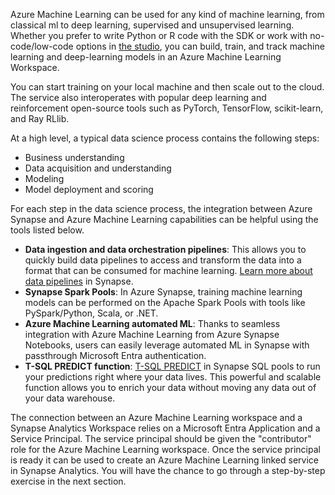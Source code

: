 Azure Machine Learning can be used for any kind of machine learning, from classical ml to deep learning, supervised and unsupervised learning. Whether you prefer to write Python or R code with the SDK or work with no-code/low-code options in [the studio](/azure/machine-learning/overview-what-is-machine-learning-studio), you can build, train, and track machine learning and deep-learning models in an Azure Machine Learning Workspace. 

You can start training on your local machine and then scale out to the cloud. The service also interoperates with popular deep learning and reinforcement open-source tools such as PyTorch, TensorFlow, scikit-learn, and Ray RLlib. 

At a high level, a typical data science process contains the following steps:

* Business understanding
* Data acquisition and understanding
* Modeling
* Model deployment and scoring

For each step in the data science process, the integration between Azure Synapse and Azure Machine Learning capabilities can be helpful using the tools listed below.

* **Data ingestion and data orchestration pipelines**: This allows you to quickly build data pipelines to access and transform the data into a format that can be consumed for machine learning. [Learn more about data pipelines](/azure/data-factory/concepts-pipelines-activities?bc=/azure/synapse-analytics/breadcrumb/toc.json&toc=/azure/synapse-analytics/toc.json) in Synapse. 
* **Synapse Spark Pools**: In Azure Synapse, training machine learning models can be performed on the Apache Spark Pools with tools like PySpark/Python, Scala, or .NET.
* **Azure Machine Learning automated ML**: Thanks to seamless integration with Azure Machine Learning from Azure Synapse Notebooks, users can easily leverage automated ML in Synapse with passthrough Microsoft Entra authentication. 
* **T-SQL PREDICT function**: [T-SQL PREDICT](/azure/synapse-analytics/sql-data-warehouse/sql-data-warehouse-predict) in Synapse SQL pools to run your predictions right where your data lives. This powerful and scalable function allows you to enrich your data without moving any data out of your data warehouse.

The connection between an Azure Machine Learning workspace and a Synapse Analytics Workspace relies on a Microsoft Entra Application and a Service Principal. The service principal should be given the "contributor" role for the Azure Machine Learning workspace. Once the service principal is ready it can be used to create an Azure Machine Learning linked service in Synapse Analytics. You will have the chance to go through a step-by-step exercise in the next section.
